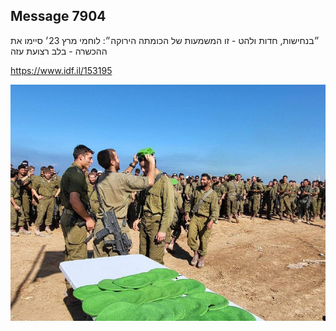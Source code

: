 ## Message 7904

״בנחישות, חדות ולהט - זו המשמעות של הכומתה הירוקה״:
לוחמי מרץ 23׳ סיימו את ההכשרה - בלב רצועת עזה

https://www.idf.il/153195

![Photo](7904/7904_photo.jpg)

